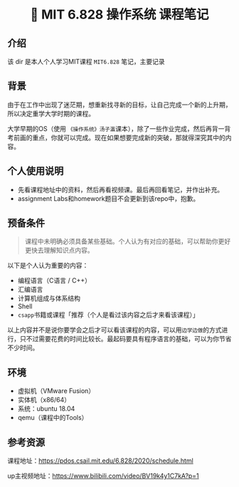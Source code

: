 <h1 align="center">📔 MIT 6.828 操作系统 课程笔记</h1>

## 介绍
该 dir 是本人个人学习MIT课程 `MIT6.828` 笔记，主要记录

## 背景
由于在工作中出现了迷茫期，想重新找寻新的目标，让自己完成一个新的上升期，所以决定重学大学时期的课程。

大学早期的OS（使用 `《操作系统》汤子瀛`课本），除了一些作业完成，然后再背一背考前画的重点，你就可以完成。现在如果想要完成新的突破，那就得深究其中的内容。

## 个人使用说明
- 先看课程地址中的资料，然后再看视频课。最后再回看笔记，并作出补充。
- assignment Labs和homework题目不会更新到该repo中，抱歉。

## 预备条件
> 课程中未明确必须具备某些基础。个人认为有对应的基础，可以帮助你更好更快去理解知识点内容。

以下是个人认为重要的内容：
- 编程语言（C语言 / C++）
- 汇编语言
- 计算机组成与体系结构
- Shell
- `csapp`书籍或课程「推荐（个人是看过该内容之后才来看该课程）」

以上内容并不是说你要学会之后才可以看该课程的内容，可以用`边学边做`的方式进行，只不过需要花费的时间比较长。最起码要具有程序语言的基础，可以为你节省不少时间。

## 环境
- 虚拟机（VMware Fusion）
- 实体机（x86/64）
- 系统：ubuntu 18.04
- qemu（课程中的Tools）

## 参考资源
课程地址：https://pdos.csail.mit.edu/6.828/2020/schedule.html

up主视频地址：https://www.bilibili.com/video/BV19k4y1C7kA?p=1

